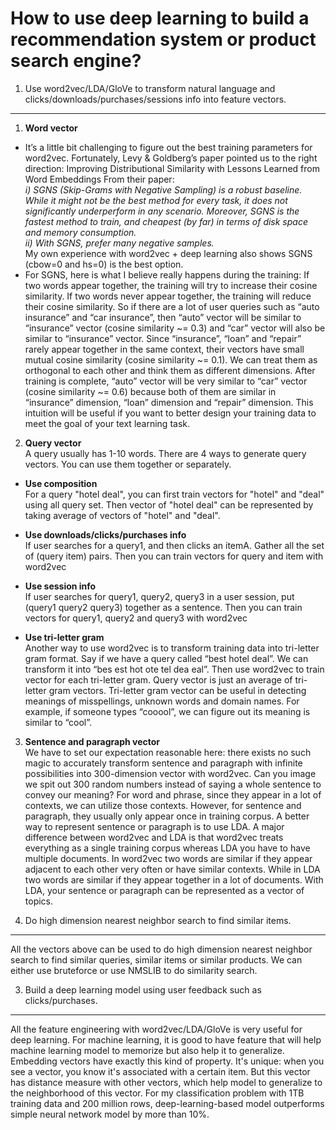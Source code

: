 



How to use deep learning to build a recommendation system or product search engine?
=================
1. Use word2vec/LDA/GloVe to transform natural language and clicks/downloads/purchases/sessions info into feature vectors.
-----------------------

1.	**Word vector**  
  *	It’s a little bit challenging to figure out the best training parameters for word2vec. Fortunately, Levy & Goldberg’s paper pointed us to the right direction:
Improving Distributional Similarity with Lessons Learned from Word Embeddings
From their paper:  
    *i) SGNS (Skip-Grams with Negative Sampling) is a robust baseline. While it might not be the best method for every task, it does not significantly underperform in any scenario. Moreover, SGNS is the fastest method to train, and cheapest (by far) in terms of disk space and memory consumption.*  
    *ii) With SGNS, prefer many negative samples.*  
My own experience with word2vec + deep learning also shows SGNS (cbow=0 and hs=0) is the best option.
  *	For SGNS, here is what I believe really happens during the training:
If two words appear together, the training will try to increase their cosine similarity. If two words never appear together, the training will reduce their cosine similarity. So if there are a lot of user queries such as “auto insurance” and “car insurance”, then “auto” vector will be similar to “insurance” vector (cosine similarity ~= 0.3) and “car” vector will also be similar to “insurance” vector. Since “insurance”, “loan” and “repair” rarely appear together in the same context, their vectors have small mutual cosine similarity (cosine similarity ~= 0.1). We can treat them as orthogonal to each other and think them as different dimensions. After training is complete, “auto” vector will be very similar to “car” vector (cosine similarity ~= 0.6) because both of them are similar in “insurance” dimension, “loan” dimension and “repair” dimension.   This intuition will be useful if you want to better design your training data to meet the goal of your text learning task.
2.	**Query vector**  
A query usually has 1-10 words. There are 4 ways to generate query vectors. You can use them together or separately.

  * **Use composition**  
   For a query "hotel deal", you can first train vectors for "hotel" and "deal" using all query set. Then vector of "hotel deal" can be represented by taking average of vectors of "hotel" and "deal".

  * **Use downloads/clicks/purchases info**  
   If user searches for a query1, and then clicks an itemA. Gather all the set of (query item) pairs. Then you can train vectors for query and item with word2vec

  * **Use session info**  
   If user searches for query1, query2, query3 in a user session, put (query1 query2 query3) together as a sentence. Then you can train vectors for query1, query2 and query3 with word2vec

  *	**Use tri-letter gram**  
Another way to use word2vec is to transform training data into tri-letter gram format. Say if we have a query called “best hotel deal”. We can transform it into “bes est hot ote tel dea eal”. Then use word2vec to train vector for each tri-letter gram. Query vector is just an average of tri-letter gram vectors.
Tri-letter gram vector can be useful in detecting meanings of misspellings, unknown words and domain names. For example, if someone types “cooool”, we can figure out its meaning is similar to “cool”.


3.	**Sentence and paragraph vector**  
We have to set our expectation reasonable here: there exists no such magic to accurately transform sentence and paragraph with infinite possibilities into 300-dimension vector with word2vec. Can you image we spit out 300 random numbers instead of saying a whole sentence to convey our meaning?  For word and phrase, since they appear in a lot of contexts, we can utilize those contexts. However, for sentence and paragraph, they usually only appear once in training corpus. A better way to represent sentence or paragraph is to use LDA. A major difference between word2vec and LDA is that word2vec treats everything as a single training corpus whereas LDA you have to have multiple documents. In word2vec two words are similar if they appear adjacent to each other very often or have similar contexts. While in LDA two words are similar if they appear together in a lot of documents. With LDA, your sentence or paragraph can be represented as a vector of topics.


2.  Do high dimension nearest neighbor search to find similar items.
-----------------------
All the vectors above can be used to do high dimension nearest neighbor search to find similar queries, similar items or similar products. We can either use bruteforce or use NMSLIB to do similarity search.

3. Build a deep learning model using user feedback such as clicks/purchases.
-----------------------
All the feature engineering with word2vec/LDA/GloVe is very useful for deep learning. For machine learning, it is good to have feature that will help machine learning model to memorize but also help it to generalize. Embedding vectors have exactly this kind of property. It's unique: when you see a vector, you know it's associated with a certain item. But this vector has distance measure with other vectors, which help model to generalize to the neighborhood of this vector. For my classification problem with 1TB training data and 200 million rows, deep-learning-based model outperforms simple neural network model by more than 10%. 





